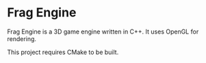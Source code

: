 Frag Engine
===========

Frag Engine is a 3D game engine written in C++. It uses OpenGL for rendering.

This project requires CMake to be built.